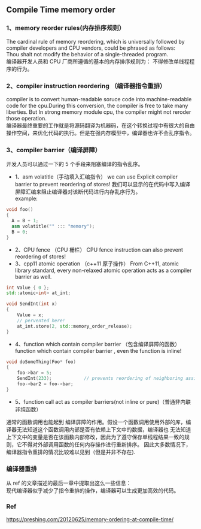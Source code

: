## Compile Time memory order

### 1、memory reorder rules(内存排序规则）
The cardinal rule of memory reordering, which is universally followed by compiler developers and CPU vendors, could be phrased as follows:  
Thou shalt not modify the behavior of a single-threaded program.  
编译器开发人员和 CPU 厂商所遵循的基本的内存排序规则为：  不得修改单线程程序的行为。

### 2、compiler instruction reordering （编译器指令重排）  
compiler is to convert human-readable soruce code into machine-readable code for the cpu.During this conversion, the compiler is free to take many liberties.
But In strong memory module cpu, the compiler might not reroder those operation.  
编译器最终重要的工作就是将源码翻译为机器码，在这个转换过程中有很大的自由操作空间，来优化代码的执行。但是在强内存模型中，编译器也许不会乱序指令。

### 3、compiler barrier（编译屏障）
开发人员可以通过一下的 5 个手段来阻塞编译的指令乱序。  
- 1、asm volatitle（手动填入汇编指令） 
we can use Explicit compiler barrier to prevent reordering of stores!
我们可以显示的在代码中写入编译屏障汇编来阻止编译器对该断代码进行内存乱序行为。  
example:
```c++
void foo()
{
  A = B + 1;
  asm volatitle("" ::: "memory");
  B = 0;
}
```
- 2、CPU fence （CPU 栅栏）
CPU fence instruction can also prevent reordering of stores!
- 3、cpp11 atomic operation （c++11 原子操作）
From C++11, atomic library standard, every non-relaxed atomic operation acts as a compiler barrier as well.
```c++
int Value { 0 };
std::atomic<int> at_int;

void SendInt(int x)
{
    Value = x;
    // pervented here!
    at_int.store(2, std::memory_order_release);
}
```
- 4、function which contain compiler barrier （包含编译屏障的函数）
function which contain compiler barrier , even the function is inline!
```c++
void doSomeThing(Foo* foo)
{
    foo->bar = 5;
    SendInt(233);            // prevents reordering of neighboring assignments
    foo->bar2 = foo->bar;
}
```
- 5、function call act as compiler barriers(not inline or pure)（普通非内联非纯函数）

通常的函数调用也能起到 编译屏障的作用。假设一个函数调用使用外部的库，编译器无法知道这个函数调用内部是否有依赖上下文中的数据，编译器也
无法知道上下文中的变量是否在该函数内部修改，因此为了遵守保存单线程结果一致的规则，它不得对外部调用函数的任何内存操作进行重新排序。
因此大多数情况下，编译器指令重排的情况比较难以见到（但是并非不存在).

### 编译器重排
从 ref 的文章描述的最后一章中提取出这么一些信息：  
现代编译器似乎减少了指令重排的操作，编译器可以生成更加高效的代码。


### Ref
https://preshing.com/20120625/memory-ordering-at-compile-time/
